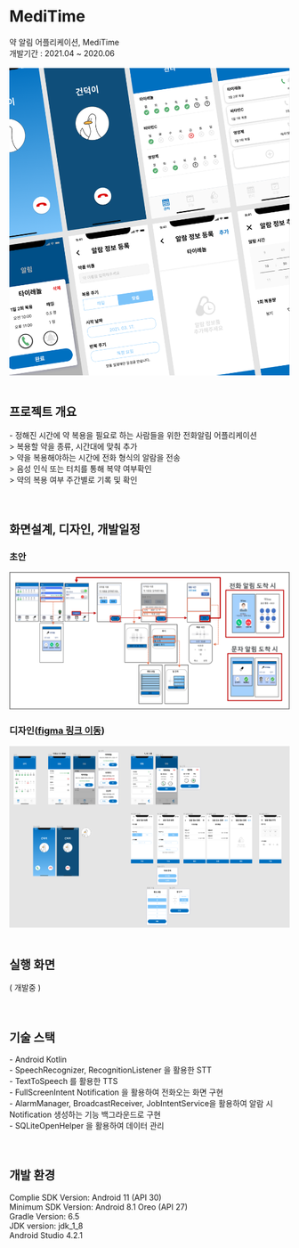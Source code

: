 # MediTime
약 알림 어플리케이션, MediTime <br>
개발기간 : 2021.04 ~ 2020.06 <br> <br>
<img src="/readme_img/0.png" width=600 />
<br><br>
<h2>프로젝트 개요</h2>
- 정해진 시간에 약 복용을 필요로 하는 사람들을 위한 전화알림 어플리케이션 <br>
> 복용할 약을 종류, 시간대에 맞춰 추가 <br>
> 약을 복용해야하는 시간에 전화 형식의 알람을 전송 <br>
> 음성 인식 또는 터치를 통해 복약 여부확인 <br>
> 약의 복용 여부 주간별로 기록 및 확인 <br>
<br><br>
<h2>화면설계, 디자인, 개발일정</h2> 
<h3>초안</h3>
<img src="/readme_img/1.png" width=600 />
<h3>디자인(<a href="https://www.figma.com/file/samkPpkufA59y3akwKmjty/MediTime?node-id=0%3A1">figma 링크 이동</a>)</h3>
<img src="/readme_img/2.png" width=600 />
<br><br>
<h2>실행 화면</h2>
( 개발중 ) <br>
<br><br>
<h2>기술 스택</h2>
- Android Kotlin <br>
- SpeechRecognizer, RecognitionListener 을 활용한 STT <br>
- TextToSpeech 를 활용한 TTS <br>
- FullScreenIntent Notification 을 활용하여 전화오는 화면 구현 <br>
- AlarmManager, BroadcastReceiver, JobIntentService을 활용하여 알람 시 Notification 생성하는 기능 백그라운드로 구현 <br>
- SQLiteOpenHelper 을 활용하여 데이터 관리 <br>
<br><br>
<h2>개발 환경</h2>
Complie SDK Version: Android 11 (API 30) <br>
Minimum SDK Version: Android 8.1 Oreo (API 27) <br>
Gradle Version: 6.5 <br>
JDK version: jdk_1_8 <br>
Android Studio 4.2.1 <br>
